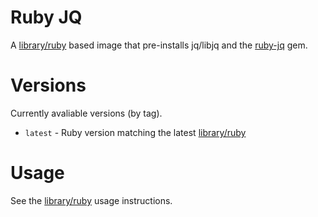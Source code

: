 # Ruby JQ

A [library/ruby](https://hub.docker.com/_/ruby/) based image that pre-installs jq/libjq and the [ruby-jq](https://rubygems.org/gems/ruby-jq) gem.

# Versions

Currently avaliable versions (by tag).

* `latest` - Ruby version matching the latest [library/ruby](https://hub.docker.com/_/ruby/)

# Usage

See the [library/ruby](https://hub.docker.com/_/ruby/) usage instructions.
